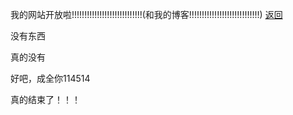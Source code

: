 我的网站开放啦!!!!!!!!!!!!!!!!!!!!!!!!!!!!(和我的博客!!!!!!!!!!!!!!!!!!!!!!!!!!!!)
[返回](/blog)
































































































































没有东西





































































































































































真的没有












































































































































































































































































































好吧，成全你114514




































































































































































































































































































































































































































































































































































































































































真的结束了！！！
